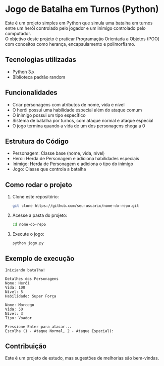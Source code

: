 # Jogo de Batalha em Turnos (Python)

Este é um projeto simples em Python que simula uma batalha em turnos entre um herói controlado pelo jogador e um inimigo controlado pelo computador.  
O objetivo deste projeto é praticar Programação Orientada a Objetos (POO) com conceitos como herança, encapsulamento e polimorfismo.

## Tecnologias utilizadas
- Python 3.x
- Biblioteca padrão random

## Funcionalidades
- Criar personagens com atributos de nome, vida e nível  
- O herói possui uma habilidade especial além do ataque comum  
- O inimigo possui um tipo específico  
- Sistema de batalha por turnos, com ataque normal e ataque especial  
- O jogo termina quando a vida de um dos personagens chega a 0  

## Estrutura do Código
- Personagem: Classe base (nome, vida, nível)  
- Heroi: Herda de Personagem e adiciona habilidades especiais  
- Inimigo: Herda de Personagem e adiciona o tipo do inimigo  
- Jogo: Classe que controla a batalha  

## Como rodar o projeto

1. Clone este repositório:
   ```bash
   git clone https://github.com/seu-usuario/nome-do-repo.git
   ```

2. Acesse a pasta do projeto:
   ```bash
   cd nome-do-repo
   ```

3. Execute o jogo:
   ```bash
   python jogo.py
   ```

## Exemplo de execução

```
Iniciando batalha!

Detalhes dos Personagens
Nome: Herói 
Vida: 100 
Nível: 5
Habilidade: Super Força

Nome: Morcego 
Vida: 50 
Nível: 3
Tipo: Voador

Pressione Enter para atacar...
Escolha (1 - Ataque Normal, 2 - Ataque Especial):
```

## Contribuição
Este é um projeto de estudo, mas sugestões de melhorias são bem-vindas.
